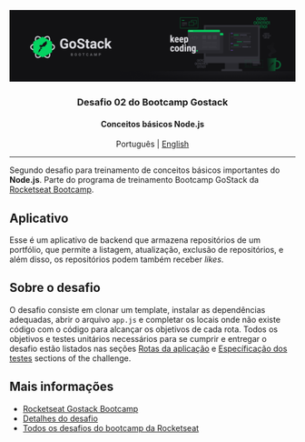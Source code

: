 ![header](https://github.com/fernmach/gostack-template-conceitos-nodejs/blob/master/assets/header.png)

<h3 align="center">
Desafio 02 do Bootcamp Gostack
</h3>

<h4 align="center">
Conceitos básicos Node.js
</h4>

<p align="center">
  <span>Português</span> |
  <a href="https://github.com/fernmach/gostack-template-conceitos-nodejs/README.en.md">English</a>
</p>

---

Segundo desafio para treinamento de conceitos básicos importantes do **Node.js**. Parte do programa de treinamento Bootcamp GoStack da [Rocketseat Bootcamp](https://rocketseat.com.br/).

## Aplicativo
Esse é um aplicativo de backend que armazena repositórios de um portfólio, que permite a listagem, atualização, exclusão de repositórios, e além disso, os repositórios podem também receber *likes*.

## Sobre o desafio
O desafio consiste em clonar um template, instalar as dependências adequadas, abrir o arquivo `app.js` e completar os locais onde não existe código com o código para alcançar os objetivos de cada rota. Todos os objetivos e testes unitários necessários para se cumprir e entregar o desafio estão listados nas seções 
[Rotas da aplicação](https://github.com/rocketseat-education/bootcamp-gostack-desafios/tree/master/desafio-conceitos-nodejs#rotas-da-aplica%C3%A7%C3%A3o) 
e [Específicação dos testes](https://github.com/rocketseat-education/bootcamp-gostack-desafios/tree/master/desafio-conceitos-nodejs#espec%C3%ADfica%C3%A7%C3%A3o-dos-testes) sections of the challenge.

## Mais informações

- [Rocketseat Gostack Bootcamp](https://rocketseat.com.br/)
- [Detalhes do desafio](https://github.com/rocketseat-education/bootcamp-gostack-desafios/blob/master/desafio-conceitos-nodejs/README.md#application-routes)
- [Todos os desafios do bootcamp da Rocketseat](https://github.com/rocketseat-education/bootcamp-gostack-desafios)
